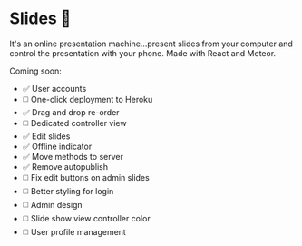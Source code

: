 # Slides 🎉

It's an online presentation machine...present slides from your computer and control the presentation with your phone. Made with React and Meteor.

Coming soon:
* ✅ User accounts
* ◻️ One-click deployment to Heroku
* ✅ Drag and drop re-order
* ◻️ Dedicated controller view
* ✅ Edit slides
* ✅ Offline indicator
* ✅ Move methods to server
* ✅ Remove autopublish
* ◻️ Fix edit buttons on admin slides
* ◻️ Better styling for login
* ◻️ Admin design
* ◻️ Slide show view controller color
* ◻️ User profile management
